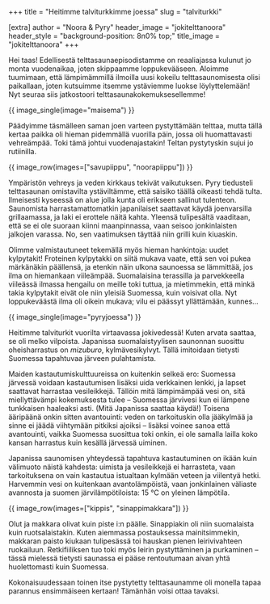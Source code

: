 +++
title = "Heitimme talviturkkimme joessa"
slug = "talviturkki"

[extra]
author = "Noora & Pyry"
header_image = "jokitelttanoora"
header_style = "background-position: 8n0% top;"
title_image = "jokitelttanoora"
+++

Hei taas! Edellisestä telttasaunaepisodistamme on reaaliajassa kulunut jo monta vuodenaikaa, joten skippaamme loppukevääseen. Aloimme tuumimaan, että lämpimämmillä ilmoilla uusi kokeilu telttasaunomisesta olisi paikallaan, joten kutsuimme itsemme ystäviemme luokse löylyttelemään! Nyt seuraa siis jatkostoori telttasaunakokemuksesellemme!

<!-- more -->

{{ image_single(image="maisema") }}

Päädyimme täsmälleen saman joen varteen pystyttämään telttaa, mutta tällä kertaa paikka oli hieman pidemmällä vuorilla päin, jossa oli huomattavasti vehreämpää. Toki tämä johtui vuodenajastakin! Teltan pystytyskin sujui jo rutiinilla.

{{ image_row(images=["savupiippu", "noorapiippu"]) }}

Ympäristön vehreys ja veden kirkkaus tekivät vaikutuksen. Pyry tiedusteli telttasaunan omistavilta ystäviltämme, että saisiko täällä oikeasti tehdä tulta. Ilmeisesti kyseessä on alue jolla kunta oli erikseen sallinut tulenteon. Saunomista harrastamattomatkin japanilaiset saattavat käydä joenvarsilla grillaamassa, ja laki ei erottele näitä kahta. Yleensä tulipesältä vaaditaan, että se ei ole suoraan kiinni maanpinnassa, vaan seisoo jonkinlaisten jalkojen varassa. No, sen vaatimuksen täyttää niin grilli kuin kiuaskin.

Olimme valmistautuneet tekemällä myös hieman hankintoja: uudet kylpytakit! Froteinen kylpytakki on siitä mukava vaate, että sen voi pukea märkänäkin päällensä, ja etenkin näin ulkona saunoessa se lämmittää, jos ilma on hiemankaan viileämpää. Suomalaisina terassilla ja parvekkeella viileässä ilmassa hengailu on meille toki tuttua, ja mietimmekin, että minkä takia kylpytakit eivät ole niin yleisiä Suomessa, kuin voisivat olla. Nyt loppukeväästä ilma oli oikein mukava; vilu ei päässyt yllättämään, kunnes...

{{ image_single(image="pyryjoessa") }}

Heitimme talviturkit vuorilta virtaavassa jokivedessä! Kuten arvata saattaa, se oli melko vilpoista. Japanissa suomalaistyylisen saunonnan suosittu oheisharrastus on *mizuburo*, kylmävesikylvyt. Tällä imitoidaan tietysti Suomessa tapahtuvaa järveen pulahtamista.

Maiden kastautumiskulttuureissa on kuitenkin selkeä ero: Suomessa järvessä voidaan kastautumisen lisäksi uida verkkainen lenkki, ja lapset saattavat harrastaa vesileikkejä. Tällöin mitä lämpimämpää vesi on, sitä miellyttävämpi kokemuksesta tulee – Suomessa järvivesi kun ei lämpene tunkkaisen haaleaksi asti. (Mitä Japanissa saattaa käydä!) Toisena ääripäänä onkin sitten avantouinti: veden on tarkoituskin olla jääkylmää ja sinne ei jäädä viihtymään pitkiksi ajoiksi – lisäksi voinee sanoa että avantouinti, vaikka Suomessa suosittua toki onkin, ei ole samalla lailla koko kansan harrastus kuin kesällä järvessä uiminen.

Japanissa saunomisen yhteydessä tapahtuva kastautuminen on ikään kuin välimuoto näistä kahdesta: uimista ja vesileikkejä ei harrasteta, vaan tarkoituksena on vain kastautua istualtaan kylmään veteen ja viilentyä hetki. Harvemmin vesi on kuitenkaan avantolämpöistä, vaan jonkinlainen väliaste avannosta ja suomen järvilämpötiloista: 15 °C on yleinen lämpötila.

{{ image_row(images=["kippis", "sinappimakkara"]) }}

Olut ja makkara olivat kuin piste i:n päälle. Sinappiakin oli niin suomalaista kuin ruotsalaistakin. Kuten aiemmassa postauksessa mainitsimmekin, makkaran paisto kiukaan tulipesässä toi hauskan pienen leirivivahteen ruokailuun. Retkifiiliksen tuo toki myös leirin pystyttäminen ja purkaminen – tässä mielessä tietysti saunassa ei pääse rentoutumaan aivan yhtä huolettomasti kuin Suomessa.

Kokonaisuudessaan toinen itse pystytetty telttasaunamme oli monella tapaa parannus ensimmäiseen kertaan! Tämänhän voisi ottaa tavaksi.